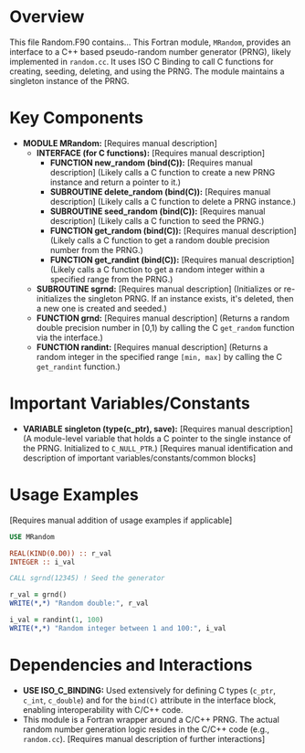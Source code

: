 # Overview

This file Random.F90 contains...
This Fortran module, `MRandom`, provides an interface to a C++ based pseudo-random number generator (PRNG), likely implemented in `random.cc`. It uses ISO C Binding to call C functions for creating, seeding, deleting, and using the PRNG. The module maintains a singleton instance of the PRNG.

# Key Components

- **MODULE MRandom:** [Requires manual description]
  - **INTERFACE (for C functions):** [Requires manual description]
    - **FUNCTION new_random (bind(C)):** [Requires manual description] (Likely calls a C function to create a new PRNG instance and return a pointer to it.)
    - **SUBROUTINE delete_random (bind(C)):** [Requires manual description] (Likely calls a C function to delete a PRNG instance.)
    - **SUBROUTINE seed_random (bind(C)):** [Requires manual description] (Likely calls a C function to seed the PRNG.)
    - **FUNCTION get_random (bind(C)):** [Requires manual description] (Likely calls a C function to get a random double precision number from the PRNG.)
    - **FUNCTION get_randint (bind(C)):** [Requires manual description] (Likely calls a C function to get a random integer within a specified range from the PRNG.)
  - **SUBROUTINE sgrnd:** [Requires manual description] (Initializes or re-initializes the singleton PRNG. If an instance exists, it's deleted, then a new one is created and seeded.)
  - **FUNCTION grnd:** [Requires manual description] (Returns a random double precision number in [0,1) by calling the C `get_random` function via the interface.)
  - **FUNCTION randint:** [Requires manual description] (Returns a random integer in the specified range `[min, max]` by calling the C `get_randint` function.)

# Important Variables/Constants

- **VARIABLE singleton (type(c_ptr), save):** [Requires manual description] (A module-level variable that holds a C pointer to the single instance of the PRNG. Initialized to `C_NULL_PTR`.)
[Requires manual identification and description of important variables/constants/common blocks]

# Usage Examples

[Requires manual addition of usage examples if applicable]
```fortran
USE MRandom

REAL(KIND(0.D0)) :: r_val
INTEGER :: i_val

CALL sgrnd(12345) ! Seed the generator

r_val = grnd()
WRITE(*,*) "Random double:", r_val

i_val = randint(1, 100)
WRITE(*,*) "Random integer between 1 and 100:", i_val
```

# Dependencies and Interactions

- **USE ISO_C_BINDING:** Used extensively for defining C types (`c_ptr`, `c_int`, `c_double`) and for the `bind(C)` attribute in the interface block, enabling interoperability with C/C++ code.
- This module is a Fortran wrapper around a C/C++ PRNG. The actual random number generation logic resides in the C/C++ code (e.g., `random.cc`).
[Requires manual description of further interactions]
